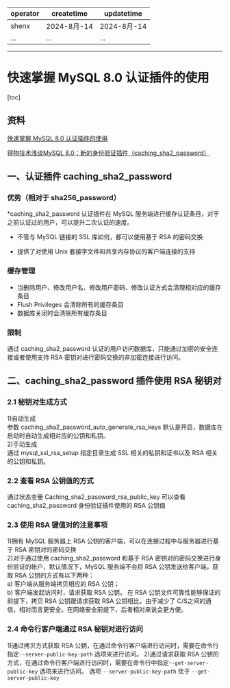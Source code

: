 | operator | createtime | updatetime |
| ---- | ---- | ---- |
| shenx | 2024-8月-14 | 2024-8月-14  |
| ... | ... | ... |
---
# 快速掌握 MySQL 8.0 认证插件的使用

[toc]

## 资料

[快速掌握 MySQL 8.0 认证插件的使用](https://cloud.tencent.com/developer/article/1598318)

[得物技术浅谈MySQL 8.0：新的身份验证插件（caching_sha2_password）](https://segmentfault.com/a/1190000040733952)

## 一、认证插件 caching_sha2_password

### 优势（相对于 sha256_password）

*caching_sha2_password 认证插件在 MySQL 服务端进行缓存认证条目，对于之前认证过的用户，可以提升二次认证的速度。

* 不管与 MySQL 链接的 SSL 库如何，都可以使用基于 RSA 的密码交换

* 提供了对使用 Unix 套接字文件和共享内存协议的客户端连接的支持


### 缓存管理

* 当删除用户、修改用户名、修改用户密码、修改认证方式会清理相对应的缓存条目
* Flush Privileges 会清除所有的缓存条目
* 数据库关闭时会清除所有缓存条目

### 限制
通过 caching_sha2_password 认证的用户访问数据库，只能通过加密的安全连接或者使用支持 RSA 密钥对进行密码交换的非加密连接进行访问。


## 二、caching_sha2_password 插件使用 RSA 秘钥对

### 2.1 秘钥对生成方式

1)自动生成  
参数 caching_sha2_password_auto_generate_rsa_keys 默认是开启，数据库在启动时自动生成相对应的公钥和私钥。  
2)手动生成  
通过 mysql_ssl_rsa_setup 指定目录生成 SSL 相关的私钥和证书以及 RSA 相关的公钥和私钥。   

### 2.2 查看 RSA 公钥值的方式 

通过状态变量 Caching_sha2_password_rsa_public_key 可以查看 caching_sha2_password 身份验证插件使用的 RSA 公钥值 

### 2.3 使用 RSA 键值对的注意事项

1)拥有 MySQL 服务器上 RSA 公钥的客户端，可以在连接过程中与服务器进行基于 RSA 密钥对的密码交换    
2)对于通过使用 caching_sha2_password 和基于 RSA 密钥对的密码交换进行身份验证的帐户，默认情况下，MySQL 服务端不会将 RSA 公钥发送给客户端，获取 RSA 公钥的方式有以下两种：  
    a) 客户端从服务端拷贝相应的 RSA 公钥；  
    b) 客户端发起访问时，请求获取 RSA 公钥。 
在 RSA 公钥文件可靠性能够保证的前提下，拷贝 RSA 公钥跟请求获取 RSA 公钥相比，由于减少了 C/S之间的通信，相对而言更安全。在网络安全前提下，后者相对来说会更方便。  

### 2.4 命令行客户端通过 RSA 秘钥对进行访问

1)通过拷贝方式获取 RSA 公钥，在通过命令行客户端进行访问时，需要在命令行指定`--server-public-key-path` 选项来进行访问。 
2)通过请求获取 RSA 公钥的方式，在通过命令行客户端进行访问时，需要在命令行中指定-`-get-server-public-key` 选项来进行访问。 
选项 `--server-public-key-path` 优于 `--get-server-public-key`